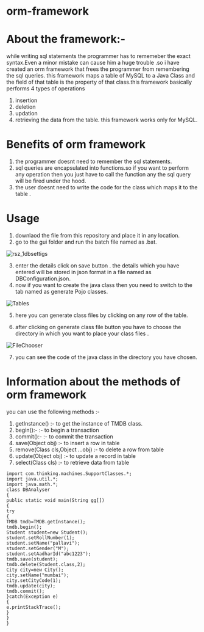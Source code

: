 # orm-framework
# About the framework:-
while writing sql statements the programmer  has to rememeber the exact syntax.Even a minor mistake can cause him a huge trouble .so i have created an orm framework
that frees the programmer from remembering the sql queries. this framework maps a table of MySQL to a Java Class and the  field of that table is the property of that class.this framework basically  performs 4 types of operations 
1) insertion
2) deletion
3) updation
4) retrieving the data from the table.
this framework works only for MySQL.

# Benefits of orm framework
1) the programmer doesnt need to remember the sql statements.
2) sql queries are encapsulated into functions.so if you want to perform any operation then you just have to call the function any the sql query will be fired under the hood.
3) the user doesnt need to write the code for the class which maps it to the table .

# Usage
1) downlaod the  file from this repository and place it in any location.
2) go to the gui folder and run the batch file named as .bat.

![rsz_1dbsettigs](https://user-images.githubusercontent.com/66680113/87186074-73e89b00-c308-11ea-9262-b9ddfd4298ac.png)

3) enter the details click on save button . the details which you have entered will be stored in json format in a file named as DBConfiguration.json.
4) now if you want to create the java class then you need to switch to the tab named as generate Pojo classes.

![Tables](https://user-images.githubusercontent.com/66680113/87187659-2a4d7f80-c30b-11ea-904d-deeb7e600f8a.png)

5) here you can generate class files by clicking on any row of the table.

6) after clicking on generate class file button you have to choose the directory in which you want to place your class files .

![FileChooser](https://user-images.githubusercontent.com/66680113/87188010-b95a9780-c30b-11ea-906a-51c8fedead5a.png)

7) you can see the code of the java class in the directory you have chosen.


# Information about the methods of orm framework

you can use the following methods :- 
1) getInstance() :- to get the instance of TMDB class.
2) begin():-     :- to begin a transaction 
3) commit():-    :- to commit the transaction
4) save(Object obj) :- to insert a row in table
5) remove(Class cls,Object ...obj) :- to delete a row from table
6) update(Object obj)  :- to update a record in table 
7) select(Class cls) :- to retrieve data from table

```
import com.thinking.machines.SupportClasses.*;
import java.util.*;
import java.math.*;
class DBAnalyser
{
public static void main(String gg[])
{
try
{
TMDB tmdb=TMDB.getInstance();
tmdb.begin();
Student student=new Student();
student.setRollNumber(1);
student.setName("pallavi");
student.setGender("M");
student.setAadharId("abc1223");
tmdb.save(student);
tmdb.delete(Student.class,2);
City city=new City();
city.setName("mumbai");
city.setCityCode(1);
tmdb.update(city);
tmdb.commit();    
}catch(Exception e)
{ 
e.printStackTrace();
}
}
}
```




















